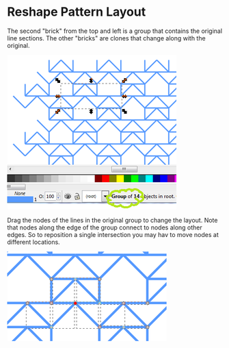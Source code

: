 Reshape Pattern Layout
======================

The second "brick" from the top and left is a group that contains the original line sections. The other "bricks" are clones that change along with the original.

![](original.png)

Drag the nodes of the lines in the original group to change the layout. Note that nodes along the edge of the group connect to nodes along other edges. So to reposition a single intersection you may hav to move nodes at different locations.

![](nodes.png)